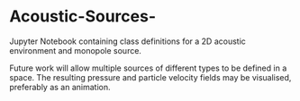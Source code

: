 # Acoustic-Sources-
Jupyter Notebook containing class definitions for a 2D acoustic environment and monopole source. 

Future work will allow multiple sources of different types to be defined in a space. The resulting pressure and particle velocity 
fields may be visualised, preferably as an animation. 
